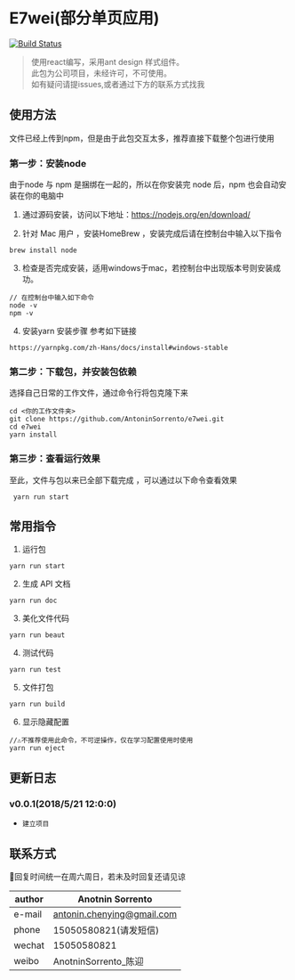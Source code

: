 # E7wei(部分单页应用)
[![Build Status](https://travis-ci.org/AntoninSorrento/e7wei-company.svg?branch=master)](https://travis-ci.org/AntoninSorrento/e7wei-company)
> 使用react编写，采用ant design 样式组件。    
> 此包为公司项目，未经许可，不可使用。    
> 如有疑问请提issues,或者通过下方的联系方式找我    

## 使用方法
文件已经上传到npm，但是由于此包交互太多，推荐直接下载整个包进行使用       

### 第一步：安装node
  由于node 与 npm 是捆绑在一起的，所以在你安装完 node 后，npm 也会自动安装在你的电脑中  
   1. 通过源码安装，访问以下地址：https://nodejs.org/en/download/
       
   2.  针对 Mac 用户 ，安装HomeBrew ，安装完成后请在控制台中输入以下指令         
       
    brew install node
       
   3.  检查是否完成安装，适用windows于mac，若控制台中出现版本号则安装成功。        
    
    // 在控制台中输入如下命令     
    node -v   
    npm -v    
   
   4.  安装yarn 安装步骤 参考如下链接
   
    https://yarnpkg.com/zh-Hans/docs/install#windows-stable 

###  第二步：下载包，并安装包依赖
   选择自己日常的工作文件，通过命令行将包克隆下来    
   
    cd <你的工作文件夹>       
    git clone https://github.com/AntoninSorrento/e7wei.git   
    cd e7wei   
    yarn install   
  
  
###  第三步：查看运行效果
   至此，文件与包以来已全部下载完成 ，可以通过以下命令查看效果     

     yarn run start     
 
## 常用指令
1.   运行包    
    
    yarn run start
2.   生成 API 文档    
    
    yarn run doc
   
3.   美化文件代码   
    
    yarn run beaut
    
4.   测试代码   
    
    yarn run test
    
5.   文件打包   

    yarn run build
     
6.   显示隐藏配置            
   
    //⚠️不推荐使用此命令，不可逆操作，仅在学习配置使用时使用    
    yarn run eject    

## 更新日志

### v0.0.1(2018/5/21 12:0:0)
+     建立项目


## 联系方式
🦋回复时间统一在周六周日，若未及时回复还请见谅

| author | Anotnin Sorrento|
| ------|------ |
| e-mail | antonin.chenying@gmail.com |
| phone | 15050580821(请发短信) |
| wechat| 15050580821 |
| weibo| AnotninSorrento_陈迎 |

